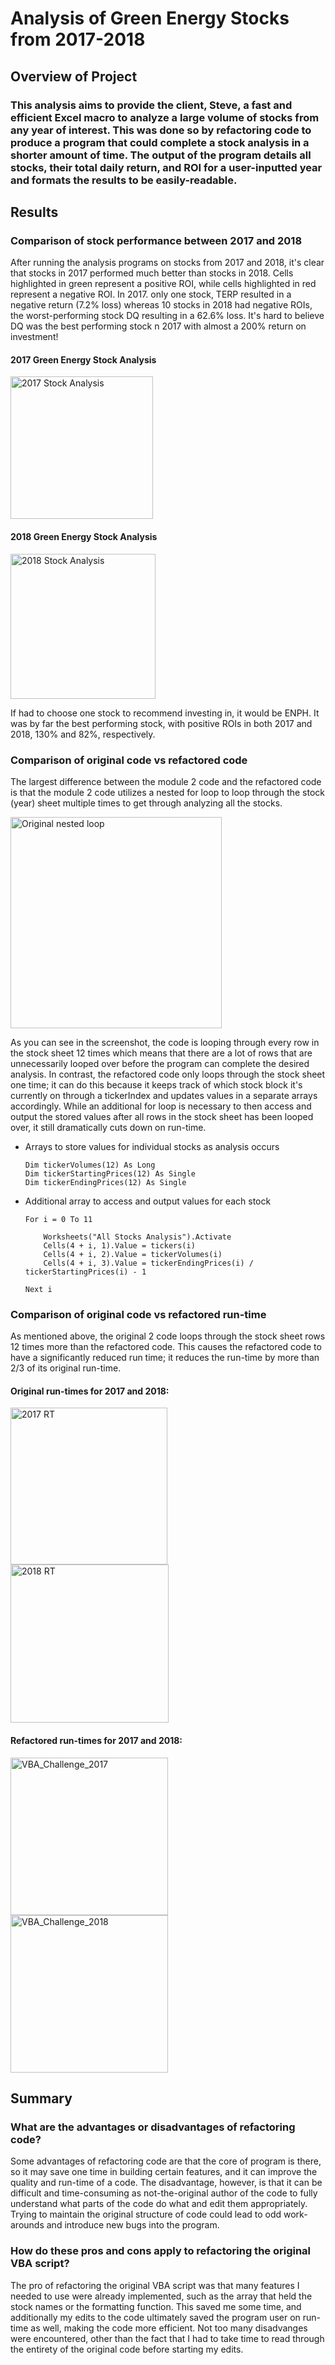 # Analysis of Green Energy Stocks from 2017-2018

## Overview of Project

### This analysis aims to provide the client, Steve, a fast and efficient Excel macro to analyze a large volume of stocks from any year of interest. This was done so by refactoring code to produce a program that could complete a stock analysis in a shorter amount of time. The output of the program details all stocks, their total daily return, and ROI for a user-inputted year and formats the results to be easily-readable.  


## Results

### Comparison of stock performance between 2017 and 2018
After running the analysis programs on stocks from 2017 and 2018, it's clear that stocks in 2017 performed much better than stocks in 2018. Cells highlighted in green represent a positive ROI, while cells highlighted in red represent a negative ROI. In 2017. only one stock, TERP resulted in a negative return (7.2% loss) whereas 10 stocks in 2018 had negative ROIs, the worst-performing stock DQ resulting in a 62.6% loss. It's hard to believe DQ was the best performing stock n 2017 with almost a 200% return on investment!

#### 2017 Green Energy Stock Analysis
<img width="228" alt="2017 Stock Analysis" src="https://user-images.githubusercontent.com/10901980/189036612-75180639-1b26-4928-8bf8-2d9a457e6abb.png">

#### 2018 Green Energy Stock Analysis
<img width="232" alt="2018 Stock Analysis" src="https://user-images.githubusercontent.com/10901980/189036628-e042abc6-8a20-46c2-9baa-097a8060dc69.png">

If had to choose one stock to recommend investing in, it would be ENPH. It was by far the best performing stock, with positive ROIs in both 2017 and 2018, 130% and 82%, respectively. 

### Comparison of original code vs refactored code
The largest difference between the module 2 code and the refactored code is that the module 2 code utilizes a nested for loop to loop through the stock (year) sheet multiple times to get through analyzing all the stocks.

<img width="338" alt="Original nested loop" src="https://user-images.githubusercontent.com/10901980/189031241-53446e0b-12b6-4c56-bab5-096e8e6c80a6.png">

As you can see in the screenshot, the code is looping through every row in the stock sheet 12 times which means that there are a lot of rows that are unnecessarily looped over before the program can complete the desired analysis. In contrast, the refactored code only loops through the stock sheet one time; it can do this because it keeps track of which stock block it's currently on through a tickerIndex and updates values in a separate arrays accordingly. While an additional for loop is necessary to then access and output the stored values after all rows in the stock sheet has been looped over, it still dramatically cuts down on run-time.

- Arrays to store values for individual stocks as analysis occurs
   
    ```
    Dim tickerVolumes(12) As Long
    Dim tickerStartingPrices(12) As Single
    Dim tickerEndingPrices(12) As Single
    ```
- Additional array to access and output values for each stock
    ```
    For i = 0 To 11

        Worksheets("All Stocks Analysis").Activate
        Cells(4 + i, 1).Value = tickers(i)
        Cells(4 + i, 2).Value = tickerVolumes(i)
        Cells(4 + i, 3).Value = tickerEndingPrices(i) / tickerStartingPrices(i) - 1

    Next i
    ```
    
### Comparison of original code vs refactored run-time
As mentioned above, the original 2 code loops through the stock sheet rows 12 times more than the refactored code. This causes the refactored code to have a significantly reduced run time; it reduces the run-time by more than 2/3 of its original run-time.

#### Original run-times for 2017 and 2018:
<img width="251" alt="2017 RT" src="https://user-images.githubusercontent.com/10901980/189033588-b009bae1-6820-479f-bb52-a9bab09f8378.png">
<img width="253" alt="2018 RT" src="https://user-images.githubusercontent.com/10901980/189033601-078480a6-2fc9-464c-ac33-6056af8ec009.png">

    
#### Refactored run-times for 2017 and 2018:
<img width="252" alt="VBA_Challenge_2017" src="https://user-images.githubusercontent.com/10901980/189033700-3f417979-16fc-49e4-99a5-fc7ab22df01e.png">
<img width="252" alt="VBA_Challenge_2018" src="https://user-images.githubusercontent.com/10901980/189033710-bf624245-2c49-4994-9a3d-a3373a0a836f.png">

## Summary

### What are the advantages or disadvantages of refactoring code?
Some advantages of refactoring code are that the core of program is there, so it may save one time in building certain features, and it can improve the quality and run-time of a code. The disadvantage, however, is that it can be difficult and time-consuming as not-the-original author of the code to fully understand what parts of the code do what and edit them appropriately. Trying to maintain the original structure of code could lead to odd work-arounds and introduce new bugs into the program. 

### How do these pros and cons apply to refactoring the original VBA script?
The pro of refactoring the original VBA script was that many features I needed to use were already implemented, such as the array that held the stock names or the formatting function. This saved me some time, and additionally my edits to the code ultimately saved the program user on run-time as well, making the code more efficient. Not too many disadvanges were encountered, other than the fact that I had to take time to read through the entirety of the original code before starting my edits. 
    
